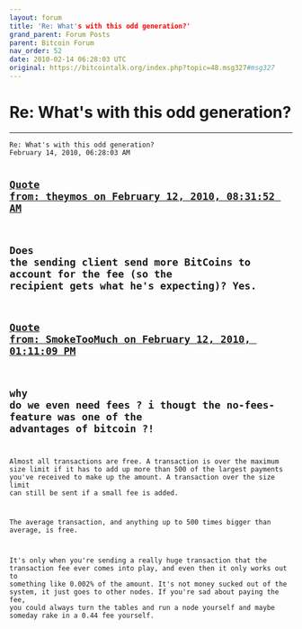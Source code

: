 ```yaml
---
layout: forum
title: 'Re: What's with this odd generation?'
grand_parent: Forum Posts
parent: Bitcoin Forum
nav_order: 52
date: 2010-02-14 06:28:03 UTC
original: https://bitcointalk.org/index.php?topic=48.msg327#msg327
---
```


# Re: What's with this odd generation?
---

<div class="language-plaintext highlighter-rouge"><div class="highlight"><pre class="highlight">
<code>Re: What's with this odd generation?
February 14, 2010, 06:28:03 AM

<a href="https://bitcointalk.org/index.php?topic=48.msg318#msg318">Quote from: theymos on February 12, 2010, 08:31:52 AM</a>
-------------
Does the sending client send more BitCoins to account for the fee (so the recipient gets what he's expecting)?
Yes.
-------------

<a href="https://bitcointalk.org/index.php?topic=48.msg319#msg319">Quote from: SmokeTooMuch on February 12, 2010, 01:11:09 PM</a>
-------------
why do we even need fees ? i thougt the no-fees-feature was one of the advantages of bitcoin ?!
-------------

Almost all transactions are free.  A transaction is over the maximum size limit if it has to add up more than 500 of the largest payments you've received to make up the amount.  A transaction over the size limit can still be sent if a small fee is added.

The average transaction, and anything up to 500 times bigger than average, is free.

It's only when you're sending a really huge transaction that the transaction fee ever comes into play, and even then it only works out to something like 0.002% of the amount.  It's not money sucked out of the system, it just goes to other nodes.  If you're sad about paying the fee, you could always turn the tables and run a node yourself and maybe someday rake in a 0.44 fee yourself.</code></pre></div></div>

